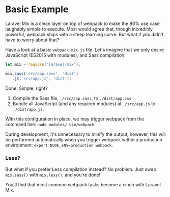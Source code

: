# Basic Example

Laravel Mix is a clean layer on top of webpack to make the 80% use case laughably simple to execute. Most would agree that, though incredibly powerful, webpack ships with a steep learning curve. But what if you didn't have to worry about that?

Have a look at a basic `webpack.mix.js` file. Let's imagine that we only desire JavaScript \(ES2015 with modules\), and Sass compilation:

```js
let mix = require('laravel-mix');

mix.sass('src/app.sass', 'dist')
   .js('src/app.js', 'dist');
```

Done. Simple, right?

1. Compile the Sass file, `./src/app.sass`, to `./dist/app.css`
2. Bundle all JavaScript \(and any required modules\) at `./src/app.js` to `./dist/app.js`.

With this configuration in place, we may trigger webpack from the command line: `node_modules/.bin/webpack`.

During development, it's unnecessary to minify the output, however, this will be performed automatically when you trigger webpack within a production environment: `export NODE_ENV=production webpack`.

### Less?

But what if you prefer Less compilation instead? No problem. Just swap `mix.sass()` with `mix.less()`, and you're done!

You'll find that most common webpack tasks become a cinch with Laravel Mix.

